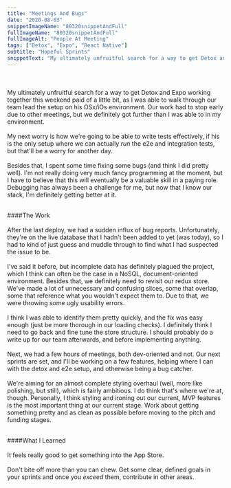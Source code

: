 ```yaml
---
title: "Meetings And Bugs"
date: "2020-08-03"
snippetImageName: "80320snippetAndFull"
fullImageName: "80320snippetAndFull"
fullImageAlt: "People At Meeting"
tags: ["Detox", "Expo", "React Native"]
subtitle: "Hopeful Sprints"
snippetText: "My ultimately unfruitful search for a way to get Detox and Expo working together this weekend paid of a little bit, as I was able to walk through our team lead the setup on his OSx/iOs environment.  Our work had to stop early due to other meetings, but we definitely got further than I was able to in my environment."
---
```


<br>
<br>
My ultimately unfruitful search for a way to get Detox and Expo working together this weekend paid of a little bit, as I was able to walk through our team lead the setup on his OSx/iOs environment.  Our work had to stop early due to other meetings, but we definitely got further than I was able to in my environment.
<br>
<br>
My next worry is how we're going to be able to write tests effectively, if his is the only setup where we can actually <em>run</em> the e2e and integration tests, but that'll be a worry for another day.
<br>
<br>
Besides that, I spent some time fixing some bugs (and think I did pretty well).  I'm not really doing very much fancy programming at the moment, but I have to believe that this will eventually be a valuable skill in a paying role.  Debugging has always been a challenge for me, but now that I know our stack, I'm definitely getting better at it.
<br>
<br>

####The Work
<br>
<br>
After the last deploy, we had a sudden influx of bug reports.  Unfortunately, they're on the live database that I hadn't been added to yet (was today), so I had to kind of just guess and muddle through to find what I had suspected the issue to be.
<br>
<br>
I've said it before, but incomplete data has definitely plagued the project, which I think can often be the case in a NoSQL, document-oriented environment.  Besides that, we definitely need to revisit our redux store.  We've made a lot of unnecessary and confusing slices, some that overlap, some that reference what you wouldn't expect them to.  Due to that, we were throwing some ugly usability errors.
<br>
<br>
I think I was able to identify them pretty quickly, and the fix was easy enough (just be more thorough in our loading checks).  I definitely think I need to go back and fine tune the store structure.  I should probably do a write up for our team afterwards, and before implementing anything.
<br>
<br>
Next, we had a few hours of meetings, both dev-oriented and not.  Our next sprints are set, and I'll be working on a few features, helping where I can with the detox and e2e setup, and otherwise being a bug catcher.
<br>
<br>
We're aiming for an almost complete styling overhaul (well, more like polishing, but still), which is fairly ambitious.  I do think that's where we're at, though.  Personally, I think styling and ironing out our current, MVP features is the most important thing at our current stage.  Work about getting something pretty and as clean as possible before moving to the pitch and funding stages.
<br>
<br>

####What I Learned
<br>
<br>
It feels really good to get something into the App Store.
<br>
<br>
Don't bite off more than you can chew.  Get some clear, defined goals in your sprints and once you <em>exceed</em> them, contribute in other areas.
<br>
<br>
